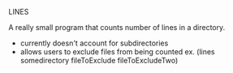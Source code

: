 
LINES

A really small program that counts number of lines in a directory.

- currently doesn't account for subdirectories
- allows users to exclude files from being counted
        ex. (lines somedirectory fileToExclude fileToExcludeTwo)
